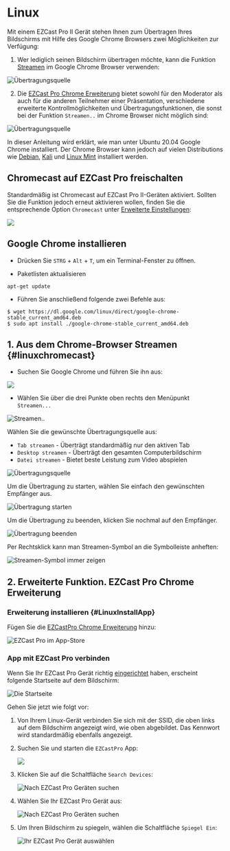 # Linux

Mit einem EZCast Pro II Gerät stehen Ihnen zum Übertragen Ihres Bildschirms mit Hilfe des Google Chrome Browsers zwei Möglichkeiten zur Verfügung:

1. Wer lediglich seinen Bildschirm übertragen möchte, kann die Funktion [Streamen](#linuxchromecast) im Google Chrome Browser verwenden:

![Übertragungsquelle](/assets/img/Linux.Chrome_select_stream2.png)

2. Die [EZCast Pro Chrome Erweiterung](#LinuxInstallApp) bietet sowohl für den Moderator als auch für die anderen Teilnehmer einer Präsentation, verschiedene erweiterte Kontrollmöglichkeiten und Übertragungsfunktionen, die sonst bei der  Funktion `Streamen..` im Chrome Browser nicht möglich sind:

![Übertragungsquelle](/assets/img/EZCastPro.Chrome.App.png)

In dieser Anleitung wird erklärt, wie man unter Ubuntu 20.04 Google Chrome installiert. Der Chrome Browser kann jedoch auf vielen Distributions wie [Debian](https://www.debian.org/distrib/), [Kali](https://www.kali.org/) und [Linux Mint](https://linuxmint.com/) installiert werden.

## Chromecast auf EZCast Pro freischalten

Standardmäßig ist Chromecast auf EZCast Pro II-Geräten aktiviert. Sollten Sie die Funktion jedoch erneut aktivieren wollen, finden Sie die entsprechende Option `Chromecast` unter [Erweiterte Einstellungen](adv.settings.md#Chromecast):

![](/assets/img/Chromecast-support.png)

## Google Chrome installieren

* Drücken Sie `STRG` + `Alt` + `T`, um ein Terminal-Fenster zu öffnen.

* Paketlisten aktualisieren

```
apt-get update
```

* Führen Sie anschließend folgende zwei Befehle aus:

```
$ wget https://dl.google.com/linux/direct/google-chrome-stable_current_amd64.deb
$ sudo apt install ./google-chrome-stable_current_amd64.deb
```

## 1. Aus dem Chrome-Browser Streamen {#linuxchromecast}

* Suchen Sie Google Chrome und führen Sie ihn aus:

![](/assets/img/Linux.Launch.Chrome.png)

* Wählen Sie über die drei Punkte oben rechts den Menüpunkt `Streamen...`

![Streamen..](/assets/img/Linux.Chrome_stream.png)

Wählen Sie die gewünschte Übertragungsquelle aus:

+ `Tab streamen` - Überträgt standardmäßig nur den aktiven Tab
+ `Desktop streamen` - Überträgt den gesamten Computerbildschirm 
+ `Datei streamen` - Bietet beste Leistung zum Video abspielen

![Übertragungsquelle](/assets/img/Linux.Chrome_select_stream2.png)

Um die Übertragung zu starten, wählen Sie einfach den gewünschten Empfänger aus.

![Übertragung starten](/assets/img/Linux.Chrome_start_stream.png)

Um die Übertragung zu beenden, klicken Sie nochmal auf den Empfänger.

![Übertragung beenden](/assets/img/end_stream.png)

Per Rechtsklick kann man Streamen-Symbol an die Symbolleiste anheften:

![Streamen-Symbol immer zeigen](/assets/img/Linux.Chrome.Always_show_icon.png)

## 2. Erweiterte Funktion. EZCast Pro Chrome Erweiterung 

### Erweiterung installieren {#LinuxInstallApp}

Fügen Sie die [EZCastPro Chrome Erweiterung](https://chrome.google.com/webstore/detail/ezcastpro/kngnopamkonohfcjpdjjecalmbifepfl/related) hinzu:

![EZCast Pro im App-Store](/assets/img/EZCastPro.Chrome.WebStore.Google.png)

### App mit EZCast Pro verbinden

Wenn Sie Ihr EZCast Pro Gerät richtig [eingerichtet](quickstart.md#Connect_ProStickII) haben, erscheint folgende Startseite auf dem Bildschirm:

![Die Startseite](/assets/img/ProIIDongle_landingpage.png)

Gehen Sie jetzt wie folgt vor:

1.  Von Ihrem Linux-Gerät verbinden Sie sich mit der SSID, die oben links auf dem Bildschirm angezeigt wird, wie oben abgebildet. Das Kennwort wird standardmäßig ebenfalls angezeigt.

2.  Suchen Sie und starten die `EZCastPro` App:

    ![](/assets/img/Linux.Launch.EZCastPro.png)

3.  Klicken Sie auf die Schaltfläche `Search Devices`:

    ![Nach EZCast Pro Geräten suchen](/assets/img/chromeextension.searchdevices.png)

4.  Wählen Sie Ihr EZCast Pro Gerät aus:

	![Nach EZCast Pro Geräten suchen](/assets/img/chrome-windows_device-list.png)

5.  Um Ihren Bildschirm zu spiegeln, wählen die Schaltfläche `Spiegel Ein`:

    ![Ihr EZCast Pro Gerät auswählen](/assets/img/chromeextension.mirror.png)

